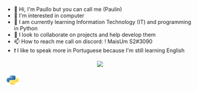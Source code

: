 - 👋 Hi, I'm Paullo but you can call me (Paulin)
- 👀 I'm interested in computer
- 🌱 I am currently learning Information Technology (IT) and programming in Python
- 💞️ I look to collaborate on projects and help develop them
- 📫 How to reach me call on discord: ! MaisUm S2#3090
-  ❗ I like to speak more in Portuguese because I'm still learning English


<div align="center">
  <a href="https://github.com/MaisUm-01">
  <img height="180em" src="https://github-readme-stats.vercel.app/api?username=MaisUm-01&show_icons=true&theme=dracula&include_all_commits=true&count_private=true"/>
</div>
<div style="display: inline_block"><br>
  <img align="center" alt="-Js" height="30" width="40" src="https://raw.githubusercontent.com/devicons/devicon/master/icons/python/python-original.svg">
 
